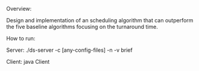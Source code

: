 Overview: 

Design and implementation of an scheduling algorithm that can outperform the five baseline algorithms focusing on the turnaround time.


How to run:

Server: ./ds-server -c [any-config-files] -n -v brief

Client: java Client

